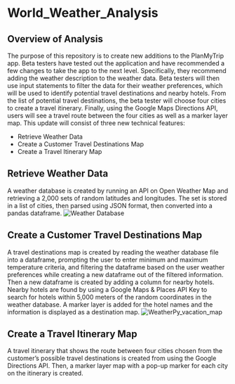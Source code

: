 # World_Weather_Analysis
## Overview of Analysis
The purpose of this repository is to create new additions to the PlanMyTrip app. Beta testers have tested out the application and have recommended a few changes to take the app to the next level. Specifically, they recommend adding the weather description to the weather data. Beta testers will then use input statements to filter the data for their weather preferences, which will be used to identify potential travel destinations and nearby hotels. From the list of potential travel destinations, the beta tester will choose four cities to create a travel itinerary. Finally, using the Google Maps Directions API, users will see a travel route between the four cities as well as a marker layer map. This update will consist of three new technical features: 
- Retrieve Weather Data
- Create a Customer Travel Destinations Map
- Create a Travel Itinerary Map

## Retrieve Weather Data
A weather database is created by running an API on Open Weather Map and retrieving a 2,000 sets of random latitudes and longitudes. The set is stored in a list of cities, then parsed using JSON format, then converted into a pandas dataframe. 
![Weather Database](https://user-images.githubusercontent.com/73972332/104137939-6fec1300-5355-11eb-9b6f-48158e33ba50.png)
## Create a Customer Travel Destinations Map
A travel destinations map is created by reading the weather database file into a dataframe, prompting the user to enter minimum and maximum temperature criteria, and filtering the dataframe based on the user weather preferences while creating a new dataframe out of the filtered information. Then a new dataframe is created by adding a column for nearby hotels. Nearby hotels are found by using a Google Maps & Places API Key to search for hotels within 5,000 meters of the random coordinates in the weather database. A marker layer is added for the hotel names and the information is displayed as a destination map. 
![WeatherPy_vacation_map](https://user-images.githubusercontent.com/73972332/104138061-6adb9380-5356-11eb-9593-891ce62cd7a2.png)
## Create a Travel Itinerary Map
A travel itinerary that shows the route between four cities chosen from the customer’s possible travel destinations is created from using the Google Directions API. Then, a marker layer map with a pop-up marker for each city on the itinerary is created. 
